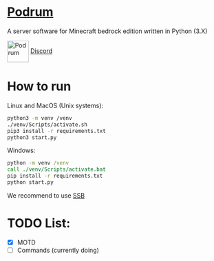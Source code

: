 # [Podrum](https://github.com/Podrum/Podrum)
A server software for Minecraft bedrock edition written in Python (3.X)

<img src="https://cdn.discordapp.com/attachments/680861997650280483/705797584735830086/image0.png" alt="Podrum" title="Podrum" align="center" height="50" width="50" /> [Discord](https://discord.gg/SGWCwd6)

# How to run
Linux and MacOS (Unix systems):
```sh
python3 -m venv /venv
./venv/Scripts/activate.sh
pip3 install -r requirements.txt
python3 start.py
```
Windows:
```bat
python -m venv /venv
call ./venv/Scripts/activate.bat
pip install -r requirements.txt
python start.py
```

We recommend to use [SSB](https://github.com/Podrum/SSB)
# TODO List:
- [x] MOTD
- [ ] Commands (currently doing)
